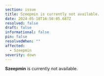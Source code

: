 ```yaml
---
section: issue
title: Szeepmin is currently not available.
date: 2024-05-18T16:50:05.687Z
resolved: false
draft: false
informational: false
pin: false
resolvedWhen: ""
affected:
  - Szeepmin
severity: down
---
```

**Szeepmin** is currently not available.